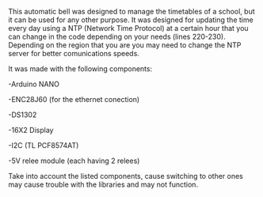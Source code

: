 This automatic bell was designed to manage the timetables of a school, but it can be used for any other purpose. It was designed for updating the time every day using a NTP (Network Time Protocol) at a certain hour that you can change in the code depending on your needs (lines 220-230). Depending on the region that you are you may need to change the NTP server for better comunications speeds.

It was made with the following components:

-Arduino NANO

-ENC28J60 (for the ethernet conection)

-DS1302

-16X2 Display

-I2C (TL PCF8574AT)

-5V relee module (each having 2 relees)

Take into account the listed components, cause switching to other ones may cause trouble with the libraries and may not function.
